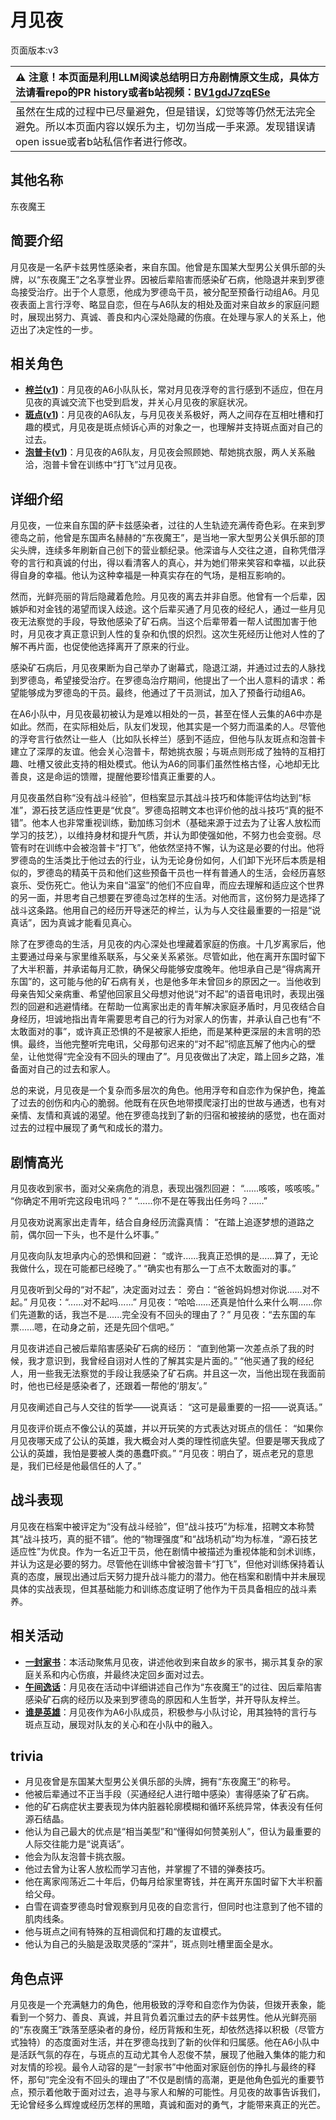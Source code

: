# 月见夜
页面版本:v3
 

| :warning: 注意！本页面是利用LLM阅读总结明日方舟剧情原文生成，具体方法请看repo的PR history或者b站视频：[BV1gdJ7zqESe](https://www.bilibili.com/video/BV1gdJ7zqESe/)         |
|:----------------------------|
| 虽然在生成的过程中已尽量避免，但是错误，幻觉等等仍然无法完全避免。所以本页面内容以娱乐为主，切勿当成一手来源。发现错误请open issue或者b站私信作者进行修改。|



## 其他名称
东夜魔王
## 简要介绍
月见夜是一名萨卡兹男性感染者，来自东国。他曾是东国某大型男公关俱乐部的头牌，以“东夜魔王”之名享誉业界。因被后辈陷害而感染矿石病，他隐退并来到罗德岛接受治疗。出于个人意愿，他成为罗德岛干员，被分配至预备行动组A6。月见夜表面上言行浮夸、略显自恋，但在与A6队友的相处及面对来自故乡的家庭问题时，展现出努力、真诚、善良和内心深处隐藏的伤痕。在处理与家人的关系上，他迈出了决定性的一步。
## 相关角色
-   **[梓兰](char_278_orchid.md)([v1](../chars/char_278_orchid.md))**：月见夜的A6小队队长，常对月见夜浮夸的言行感到不适应，但在月见夜的真诚交流下也受到启发，并关心月见夜的家庭状况。
-   **[斑点](char_284_spot.md)([v1](../chars/char_284_spot.md))**：月见夜的A6队友，与月见夜关系极好，两人之间存在互相吐槽和打趣的模式，月见夜是斑点倾诉心声的对象之一，也理解并支持斑点面对自己的过去。
-   **[泡普卡](char_281_popka.md)([v1](../chars/char_281_popka.md))**：月见夜的A6队友，月见夜会照顾她、帮她挑衣服，两人关系融洽，泡普卡曾在训练中“打飞”过月见夜。
## 详细介绍
月见夜，一位来自东国的萨卡兹感染者，过往的人生轨迹充满传奇色彩。在来到罗德岛之前，他曾是东国声名赫赫的“东夜魔王”，是当地一家大型男公关俱乐部的顶尖头牌，连续多年刷新自己创下的营业额纪录。他深谙与人交往之道，自称凭借浮夸的言行和真诚的付出，得以看清客人的真心，并为她们带来笑容和幸福，以此获得自身的幸福。他认为这种幸福是一种真实存在的气场，是相互影响的。

然而，光鲜亮丽的背后隐藏着危险。月见夜的离去并非自愿。他曾有一个后辈，因嫉妒和对金钱的渴望而误入歧途。这个后辈买通了月见夜的经纪人，通过一些月见夜无法察觉的手段，导致他感染了矿石病。当这个后辈带着一帮人试图加害于他时，月见夜才真正意识到人性的复杂和仇恨的炽烈。这次生死经历让他对人性的了解不再片面，也促使他选择离开了原来的行业。

感染矿石病后，月见夜果断为自己举办了谢幕式，隐退江湖，并通过过去的人脉找到罗德岛，希望接受治疗。在罗德岛治疗期间，他提出了一个出人意料的请求：希望能够成为罗德岛的干员。最终，他通过了干员测试，加入了预备行动组A6。

在A6小队中，月见夜最初被认为是难以相处的一员，甚至在怪人云集的A6中亦是如此。然而，在实际相处后，队友们发现，他其实是一个努力而温柔的人。尽管他的浮夸言行依然让一些人（比如队长梓兰）感到不适应，但他与队友斑点和泡普卡建立了深厚的友谊。他会关心泡普卡，帮她挑衣服；与斑点则形成了独特的互相打趣、吐槽又彼此支持的相处模式。他认为A6的同事们虽然性格古怪，心地却无比善良，这是命运的馈赠，提醒他要珍惜真正重要的人。

月见夜虽然自称“没有战斗经验”，但档案显示其战斗技巧和体能评估均达到“标准”，源石技艺适应性更是“优良”。罗德岛招聘文本也评价他的战斗技巧“真的挺不错”。他本人也非常重视训练，勤加练习剑术（基础来源于过去为了让客人放松而学习的技艺），以维持身材和提升气质，并认为即使强如他，不努力也会变弱。尽管有时在训练中会被泡普卡“打飞”，他依然坚持不懈，认为这是必要的付出。他将罗德岛的生活类比于他过去的行业，认为无论身份如何，人们卸下光环后本质是相似的，罗德岛的精英干员和他们这些预备干员也一样有普通人的生活，会经历喜怒哀乐、受伤死亡。他认为来自“温室”的他们不应自卑，而应去理解和适应这个世界的另一面，并思考自己想要在罗德岛过怎样的生活。对他而言，这份努力是选择了战斗这条路。他用自己的经历开导迷茫的梓兰，认为与人交往最重要的一招是“说真话”，因为真诚才能看见真心。

除了在罗德岛的生活，月见夜的内心深处也埋藏着家庭的伤痕。十几岁离家后，他主要通过母亲与家里维系联系，与父亲关系紧张。尽管如此，他在离开东国时留下了大半积蓄，并承诺每月汇款，确保父母能够安度晚年。他坦承自己是“得病离开东国”的，这可能与他的矿石病有关，也是他多年未曾回乡的原因之一。当他收到母亲告知父亲病重、希望他回家且父母想对他说“对不起”的语音电讯时，表现出强烈的回避和逃避情绪。在帮助一位离家出走的青年解决家庭矛盾时，月见夜结合自身经历，坦诚地指出青年需要思考自己的行为对家人的伤害，并承认自己也有“不太敢面对的事”，或许真正恐惧的不是被家人拒绝，而是某种更深层的未言明的恐惧。最终，当他完整听完电讯，父母那句迟来的“对不起”彻底瓦解了他内心的壁垒，让他觉得“完全没有不回头的理由了”。月见夜做出了决定，踏上回乡之路，准备面对自己的过去和家人。

总的来说，月见夜是一个复杂而多层次的角色。他用浮夸和自恋作为保护色，掩盖了过去的创伤和内心的脆弱。他既有在灰色地带摸爬滚打出的世故与通透，也有对亲情、友情和真诚的渴望。他在罗德岛找到了新的归宿和被接纳的感觉，也在面对过去的过程中展现了勇气和成长的潜力。
## 剧情高光
月见夜收到家书，面对父亲病危的消息，表现出强烈回避：
“......咳咳，咳咳咳。”
“你确定不用听完这段电讯吗？”
“......你不是在等我出任务吗？......”

月见夜劝说离家出走青年，结合自身经历流露真情：
“在踏上追逐梦想的道路之前，偶尔回一下头，也不是什么坏事。”

月见夜向队友坦承内心的恐惧和回避：
“或许......我真正恐惧的是......算了，无论我做什么，现在可能都已经晚了。”
“确实也有那么一丁点不太敢面对的事。”

月见夜听到父母的“对不起”，决定面对过去：
旁白：“爸爸妈妈想对你说......对不起。”
月见夜：“......对不起吗......”
月见夜：“哈哈......还真是怕什么来什么啊......你们先道歉的话，我岂不是......完全没有不回头的理由了？”
月见夜：“去东国的车票......嗯，在动身之前，还是先回个信吧。”

月见夜讲述自己被后辈陷害感染矿石病的经历：
“直到他第一次差点杀了我的时候，我才意识到，我曾经自诩对人性的了解其实是片面的。”
“他买通了我的经纪人，用一些我无法察觉的手段让我感染了矿石病。并且这一次，当他出现在我面前时，他也已经是感染者了，还跟着一帮他的‘朋友’。”

月见夜阐述自己与人交往的哲学——说真话：
“这可是最重要的一招——说真话。”

月见夜评价斑点不像公认的英雄，并以开玩笑的方式表达对斑点的信任：
“如果你月见夜哪天成了公认的英雄，我大概会对人类的理性彻底失望。但要是哪天我成了公认的英雄，我怕是要被人类的愚蠢吓疯。”
“月见夜：明白了，斑点老兄的意思是，我们已经是他最信任的人了。”
## 战斗表现
月见夜在档案中被评定为“没有战斗经验”，但“战斗技巧”为标准，招聘文本称赞其“战斗技巧，真的挺不错”。他的“物理强度”和“战场机动”均为标准，“源石技艺适应性”为优良。作为一名近卫干员，他在剧情中被描述为重视体能和剑术训练，并认为这是必要的努力。尽管他在训练中曾被泡普卡“打飞”，但他对训练保持着认真的态度，展现出通过后天努力提升战斗能力的潜力。他在档案和剧情中并未展现具体的实战表现，但其基础能力和训练态度证明了他作为干员具备相应的战斗素养。
## 相关活动
-   **[一封家书](../stories/story_midn_set_1.md)**：本活动聚焦月见夜，讲述他收到来自故乡的家书，揭示其复杂的家庭关系和内心伤痕，并最终决定回乡面对过去。
-   **[午间逸话](../stories/act7d5.md)**：月见夜在活动中详细讲述自己作为“东夜魔王”的过往、因后辈陷害感染矿石病的经历以及来到罗德岛的原因和人生哲学，并开导队友梓兰。
-   **[谁是英雄](../stories/story_spot_set_1.md)**：月见夜作为A6小队成员，积极参与小队讨论，用其独特的言行与斑点互动，展现对队友的关心和在小队中的融入。
## trivia
*   月见夜曾是东国某大型男公关俱乐部的头牌，拥有“东夜魔王”的称号。
*   他被后辈通过不正当手段（买通经纪人进行暗中感染）害得感染了矿石病。
*   他的矿石病症状主要表现为体内脏器轮廓模糊和循环系统异常，体表没有任何源石结晶。
*   他认为自己最大的优点是“相当美型”和“懂得如何赞美别人”，但认为最重要的人际交往能力是“说真话”。
*   他会为队友泡普卡挑衣服。
*   他过去曾为让客人放松而学习吉他，并掌握了不错的弹奏技巧。
*   他在离家闯荡近二十年后，仍每月给家里寄钱，并在离开东国时留下大半积蓄给父母。
*   白雪在调查罗德岛时曾观察到月见夜的自恋言行，但同时也注意到了他不错的肌肉线条。
*   他与斑点之间有特殊的互相调侃和打趣的友谊模式。
*   他认为自己的头脑是汲取灵感的“深井”，斑点则吐槽里面全是水。
## 角色点评
月见夜是一个充满魅力的角色，他用极致的浮夸和自恋作为伪装，但拨开表象，能看到一个努力、善良、真诚，并且背负着沉重过去的萨卡兹男性。他从光鲜亮丽的“东夜魔王”跌落至感染者的身份，经历背叛和生死，却依然选择以积极（尽管方式独特）的态度面对生活，并在罗德岛找到了新的伙伴和归属感。他在A6小队中是活跃气氛的存在，与斑点的互动尤其令人忍俊不禁，展现了他融入集体的能力和对友情的珍视。最令人动容的是“一封家书”中他面对家庭创伤的挣扎与最终的释怀，那句“完全没有不回头的理由了”不仅是剧情的高潮，更是他角色弧光的重要节点，预示着他敢于面对过去，追寻与家人和解的可能性。月见夜的故事告诉我们，无论曾经多么辉煌或经历怎样的黑暗，真诚和面对的勇气，才能带来真正的光芒。